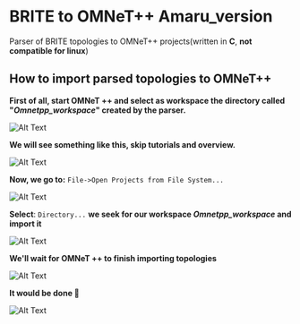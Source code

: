 
# BRITE to OMNeT++ Amaru_version


Parser of BRITE topologies to OMNeT++ projects(written in **C**, **not compatible for linux**) 

## How to import parsed topologies to OMNeT++

**First of all, start OMNeT ++ and select as workspace the directory called "*Omnetpp_workspace*" created by the parser.**


![Alt Text](https://github.com/gistnetserv-uah/Tools/blob/master/parsers/topology/parser_omnetpp_amaruversion/parser_omnetpp/Images/1.JPG)


**We will see something like this, skip tutorials and overview.**


![Alt Text](https://github.com/gistnetserv-uah/Tools/blob/master/parsers/topology/parser_omnetpp_amaruversion/parser_omnetpp/Images/2.JPG)<!-- .element height="50%" width="50%" -->


**Now, we go to:** `File->Open Projects from File System... `


![Alt Text](https://github.com/gistnetserv-uah/Tools/blob/master/parsers/topology/parser_omnetpp_amaruversion/parser_omnetpp/Images/3.jpg)<!-- .element height="50%" width="50%" -->


**Select**: `Directory...` **we seek for our workspace *Omnetpp_workspace* and import it** 


![Alt Text](https://github.com/gistnetserv-uah/Tools/blob/master/parsers/topology/parser_omnetpp_amaruversion/parser_omnetpp/Images/4.JPG)<!-- .element height="50%" width="50%" -->


**We'll wait for OMNeT ++ to finish importing topologies**


![Alt Text](https://github.com/gistnetserv-uah/Tools/blob/master/parsers/topology/parser_omnetpp_amaruversion/parser_omnetpp/Images/5.jpg)<!-- .element height="50%" width="50%" -->


**It would be done :turtle:**


![Alt Text](https://github.com/gistnetserv-uah/Tools/blob/master/parsers/topology/parser_omnetpp_amaruversion/parser_omnetpp/Images/6.JPG)<!-- .element height="50%" width="50%" -->
